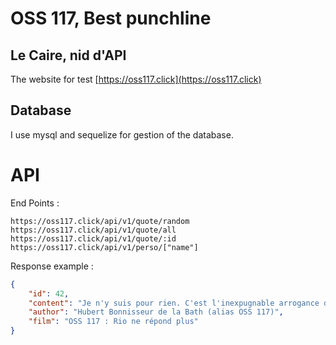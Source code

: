 # OSS 117, Best punchline
## Le Caire, nid d'API

The website for test [https://oss117.click](https://oss117.click)

## Database

I use mysql and sequelize for gestion of the database.
# API

End Points : 
```
https://oss117.click/api/v1/quote/random
https://oss117.click/api/v1/quote/all
https://oss117.click/api/v1/quote/:id
https://oss117.click/api/v1/perso/["name"]
```

Response example :
```json
{
	"id": 42,
	"content": "Je n'y suis pour rien. C'est l'inexpugnable arrogance de votre beauté qui m'asperge.",
	"author": "Hubert Bonnisseur de la Bath (alias OSS 117)",
	"film": "OSS 117 : Rio ne répond plus"
}
```
